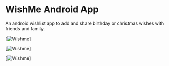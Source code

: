 # WishMe Android App

An android wishlist app to add and share birthday or christmas wishes with friends and family.

[![Wishme](https://i.gyazo.com/cdcad33c756d06594b68a294605de30a.jpg)]

[![Wishme](https://i.gyazo.com/7b4a1c3bd180ee38f125b116b3ad86b7.jpg)]

[![Wishme](https://i.gyazo.com/e845c4611d394dc8681b025ba851351e.jpg)]


